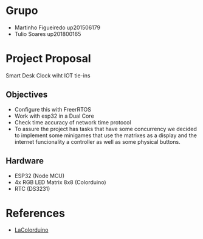 # Grupo
- Martinho Figueiredo up201506179
- Tulio Soares up201800165

# Project Proposal

Smart Desk Clock wiht IOT tie-ins

## Objectives 
- Configure this with FreerRTOS
- Work with esp32 in a Dual Core 
- Check time accuracy of network time protocol
- To assure the project has tasks that have some concurrency we decided to implement some minigames that use the matrixes as a display and the internet funcionality a controller as well as some physical buttons. 

## Hardware

- ESP32 (Node MCU)
- 4x RGB LED Matrix 8x8 (Colorduino)
- RTC (DS3231)

#  References

- [LaColorduino](https://github.com/TheAmadeus25/LaColorduino)